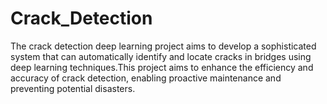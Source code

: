 # Crack_Detection
The crack detection deep learning project aims to develop a sophisticated system that can automatically identify and locate cracks in bridges using deep learning techniques.This project aims to enhance the efficiency and accuracy of crack detection, enabling proactive maintenance and preventing potential disasters.
